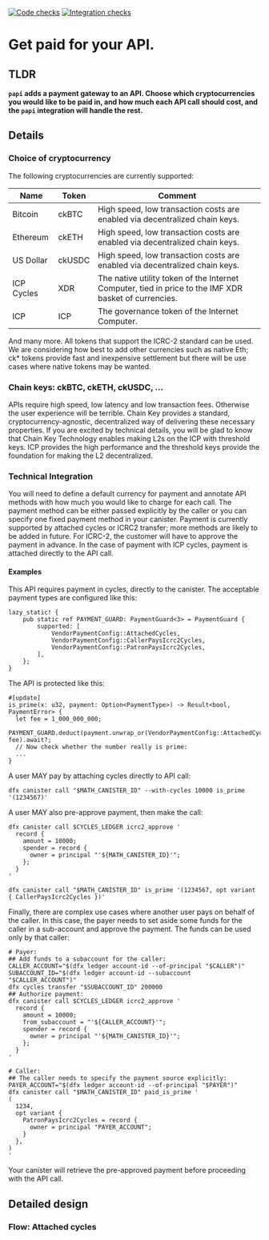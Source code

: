 [![Code checks](https://github.com/dfinity/papi/actions/workflows/check.yml/badge.svg)](https://github.com/dfinity/papi/actions/workflows/check.yml)
[![Integration checks](https://github.com/dfinity/papi/actions/workflows/integration.yml/badge.svg)](https://github.com/dfinity/papi/actions/workflows/integration.yml)

# Get paid for your API.

## TLDR

**`papi` adds a payment gateway to an API. Choose which cryptocurrencies you would like to be paid in, and how much each API call should cost, and the `papi` integration will handle the rest.**

## Details

### Choice of cryptocurrency

The following cryptocurrencies are currently supported:

| Name       | Token  | Comment                                                                                               |
| ---------- | ------ | ----------------------------------------------------------------------------------------------------- |
| Bitcoin    | ckBTC  | High speed, low transaction costs are enabled via decentralized chain keys.                           |
| Ethereum   | ckETH  | High speed, low transaction costs are enabled via decentralized chain keys.                           |
| US Dollar  | ckUSDC | High speed, low transaction costs are enabled via decentralized chain keys.                           |
| ICP Cycles | XDR    | The native utility token of the Internet Computer, tied in price to the IMF XDR basket of currencies. |
| ICP        | ICP    | The governance token of the Internet Computer.                                                        |

And many more. All tokens that support the ICRC-2 standard can be used.  We are considering how best to add other currencies such as native Eth; ck* tokens provide fast and inexpensive settlement but there will be use cases where native tokens may be wanted.

### Chain keys: ckBTC, ckETH, ckUSDC, ...

APIs require high speed, low latency and low transaction fees. Otherwise the user experience will be terrible. Chain Key provides a standard, cryptocurrency-agnostic, decentralized way of delivering these necessary properties. If you are excited by technical details, you will be glad to know that Chain Key Technology enables making L2s on the ICP with threshold keys. ICP provides the high performance and the threshold keys provide the foundation for making the L2 decentralized.

### Technical Integration

You will need to define a default currency for payment and annotate API methods with how much you would like to charge for each call.  The payment method can be either passed explicitly by the caller or you can specify one fixed payment method in your canister.  Payment is currently supported by attached cycles or ICRC2 transfer; more methods are likely to be added in future. For ICRC-2, the customer will have to approve the payment in advance. In the case of payment with ICP cycles, payment is attached directly to the API call.

<!-- NOT IMPLEMENTED YET
This flow can be customized by providing explicit payment parameters. For every API method you have, another will be added with the `paid_` prefix and the payment parameter. For example, if you have an API method `is_prime(x: u32) -> bool`, a method will be added `paid_is_prime(payment_details, u32) -> Result<bool, PaymentError>`. The default flow has the advantage that you do not need to alter your API in any way. With this explicit payment mechanism you have more options, such as support for multiple currencies and payment by accounts other than the caller.

Optionally, pre-payment is also supported. In this case, the `papi` library will need to store customer credits in stable memory and you will need to set the duration for which pre-paid credits are valid.
-->

#### Examples

This API requires payment in cycles, directly to the canister.  The acceptable payment types are configured like this:
```
lazy_static! {
    pub static ref PAYMENT_GUARD: PaymentGuard<3> = PaymentGuard {
        supported: [
            VendorPaymentConfig::AttachedCycles,
            VendorPaymentConfig::CallerPaysIcrc2Cycles,
            VendorPaymentConfig::PatronPaysIcrc2Cycles,
        ],
    };
}
```

The API is protected like this:
```
#[update]
is_prime(x: u32, payment: Option<PaymentType>) -> Result<bool, PaymentError> {
  let fee = 1_000_000_000;
  PAYMENT_GUARD.deduct(payment.unwrap_or(VendorPaymentConfig::AttachedCycles), fee).await?;
  // Now check whether the number really is prime:
  ...
}
```

A user MAY pay by attaching cycles directly to API call:

```
dfx canister call "$MATH_CANISTER_ID" --with-cycles 10000 is_prime '(1234567)'
```

A user MAY also pre-approve payment, then make the call:

```
dfx canister call $CYCLES_LEDGER icrc2_approve '
  record {
    amount = 10000;
    spender = record {
      owner = principal "'${MATH_CANISTER_ID}'";
    };
  }
'

dfx canister call "$MATH_CANISTER_ID" is_prime '(1234567, opt variant { CallerPaysIcrc2Cycles })'
```

Finally, there are complex use cases where another user pays on behalf of the caller. In this case, the payer needs to set aside some funds for the caller in a sub-account and approve the payment. The funds can be used only by that caller:

```
# Payer:
## Add funds to a subaccount for the caller:
CALLER_ACCOUNT="$(dfx ledger account-id --of-principal "$CALLER")"
SUBACCOUNT_ID="$(dfx ledger account-id --subaccount "$CALLER_ACCOUNT")"
dfx cycles transfer "$SUBACCOUNT_ID" 200000
## Authorize payment:
dfx canister call $CYCLES_LEDGER icrc2_approve '
  record {
    amount = 10000;
    from_subaccount = "'${CALLER_ACCOUNT}'";
    spender = record {
      owner = principal "'${MATH_CANISTER_ID}'";
    };
  }
'

# Caller:
## The caller needs to specify the payment source explicitly:
PAYER_ACCOUNT="$(dfx ledger account-id --of-principal "$PAYER")"
dfx canister call "$MATH_CANISTER_ID" paid_is_prime '
(
  1234,
  opt variant {
    PatronPaysIcrc2Cycles = record {
      owner = principal "PAYER_ACCOUNT";
    }
  },
)
'
```

Your canister will retrieve the pre-approved payment before proceeding with the API call.

## Detailed design

### Flow: Attached cycles
